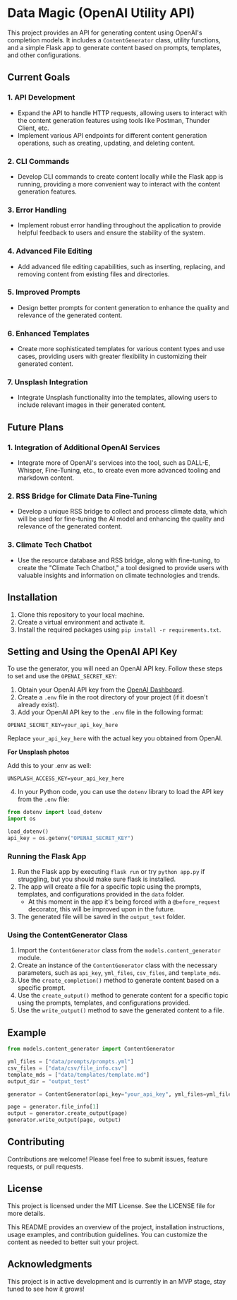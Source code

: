 # Data Magic (OpenAI Utility API)

This project provides an API for generating content using OpenAI's completion models. It includes a `ContentGenerator` class, utility functions, and a simple Flask app to generate content based on prompts, templates, and other configurations.

## Current Goals

### 1. API Development

- Expand the API to handle HTTP requests, allowing users to interact with the content generation features using tools like Postman, Thunder Client, etc.
- Implement various API endpoints for different content generation operations, such as creating, updating, and deleting content.

### 2. CLI Commands

- Develop CLI commands to create content locally while the Flask app is running, providing a more convenient way to interact with the content generation features.

### 3. Error Handling

- Implement robust error handling throughout the application to provide helpful feedback to users and ensure the stability of the system.

### 4. Advanced File Editing

- Add advanced file editing capabilities, such as inserting, replacing, and removing content from existing files and directories.

### 5. Improved Prompts

- Design better prompts for content generation to enhance the quality and relevance of the generated content.

### 6. Enhanced Templates

- Create more sophisticated templates for various content types and use cases, providing users with greater flexibility in customizing their generated content.

### 7. Unsplash Integration

- Integrate Unsplash functionality into the templates, allowing users to include relevant images in their generated content.

## Future Plans

### 1. Integration of Additional OpenAI Services

- Integrate more of OpenAI's services into the tool, such as DALL-E, Whisper, Fine-Tuning, etc., to create even more advanced tooling and markdown content.

### 2. RSS Bridge for Climate Data Fine-Tuning

- Develop a unique RSS bridge to collect and process climate data, which will be used for fine-tuning the AI model and enhancing the quality and relevance of the generated content.

### 3. Climate Tech Chatbot

- Use the resource database and RSS bridge, along with fine-tuning, to create the "Climate Tech Chatbot," a tool designed to provide users with valuable insights and information on climate technologies and trends.

## Installation

1. Clone this repository to your local machine.
2. Create a virtual environment and activate it.
3. Install the required packages using `pip install -r requirements.txt`.

## Setting and Using the OpenAI API Key

To use the generator, you will need an OpenAI API key. Follow these steps to set and use the `OPENAI_SECRET_KEY`:

1. Obtain your OpenAI API key from the [OpenAI Dashboard](https://beta.openai.com/signup/).
2. Create a `.env` file in the root directory of your project (if it doesn't already exist).
3. Add your OpenAI API key to the `.env` file in the following format:

`OPENAI_SECRET_KEY=your_api_key_here`

Replace `your_api_key_here` with the actual key you obtained from OpenAI.

**For Unsplash photos**

Add this to your .env as well:

`UNSPLASH_ACCESS_KEY=your_api_key_here`


4. In your Python code, you can use the `dotenv` library to load the API key from the `.env` file:

```python
from dotenv import load_dotenv
import os

load_dotenv()
api_key = os.getenv("OPENAI_SECRET_KEY")
```

### Running the Flask App

1. Run the Flask app by executing `flask run` or try `python app.py` if struggling, but you should make sure flask is installed.
2. The app will create a file for a specific topic using the prompts, templates, and configurations provided in the `data` folder.
   - At this moment in the app it's being forced with a `@before_request` decorator, this will be improved upon in the future.
3. The generated file will be saved in the `output_test` folder.

### Using the ContentGenerator Class

1. Import the `ContentGenerator` class from the `models.content_generator` module.
2. Create an instance of the `ContentGenerator` class with the necessary parameters, such as `api_key`, `yml_files`, `csv_files`, and `template_mds`.
3. Use the `create_completion()` method to generate content based on a specific prompt.
4. Use the `create_output()` method to generate content for a specific topic using the prompts, templates, and configurations provided.
5. Use the `write_output()` method to save the generated content to a file.

## Example

```python
from models.content_generator import ContentGenerator

yml_files = ["data/prompts/prompts.yml"]
csv_files = ["data/csv/file_info.csv"]
template_mds = ["data/templates/template.md"]
output_dir = "output_test"

generator = ContentGenerator(api_key="your_api_key", yml_files=yml_files, csv_files=csv_files, template_mds=template_mds, output_dir=output_dir)

page = generator.file_info[1]
output = generator.create_output(page)
generator.write_output(page, output)
```

## Contributing

Contributions are welcome! Please feel free to submit issues, feature requests, or pull requests.

## License

This project is licensed under the MIT License. See the LICENSE file for more details.

This README provides an overview of the project, installation instructions, usage examples, and contribution guidelines. You can customize the content as needed to better suit your project.

## Acknowledgments

This project is in active development and is currently in an MVP stage, stay tuned to see how it grows!

<!-- Insert additional acks -->
